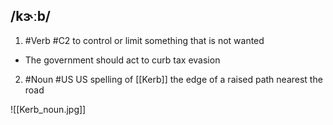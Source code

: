 ## /kɝːb/  
1. #Verb
#C2
to control or limit something that is not wanted

- The government should act to curb tax evasion 
2. #Noun #US
US spelling of [[Kerb]]
the edge of a raised path nearest the road

![[Kerb_noun.jpg]]